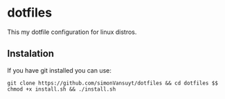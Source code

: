 # dotfiles
This my dotfile configuration for linux distros.
## Instalation
If you have git installed you can use:
```shell
git clone https://github.com/simonVansuyt/dotfiles && cd dotfiles $$ chmod +x install.sh && ./install.sh
```